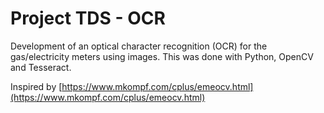 # Project TDS - OCR

Development of an optical character recognition (OCR) for the gas/electricity meters using images. 
This was done with Python, OpenCV and Tesseract.

Inspired by [https://www.mkompf.com/cplus/emeocv.html](https://www.mkompf.com/cplus/emeocv.html)
